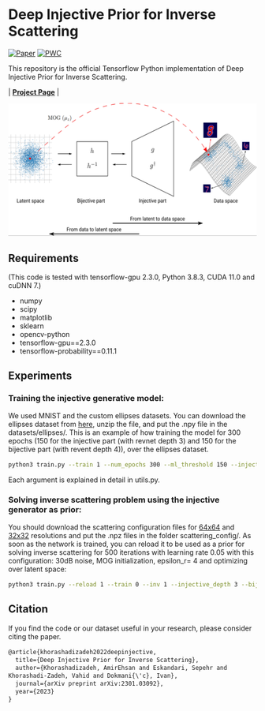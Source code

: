 # Deep Injective Prior for Inverse Scattering
[![Paper](https://img.shields.io/badge/arxiv-report-red)](https://arxiv.org/abs/2301.03092)
[![PWC](https://img.shields.io/badge/PWC-report-blue)](https://paperswithcode.com/paper/deep-injective-prior-for-inverse-scattering)

This repository is the official Tensorflow Python implementation of Deep Injective Prior for Inverse Scattering.

| [**Project Page**](https://sada.dmi.unibas.ch/en/research/injective-flows)  | 


<p float="center">
<img src="https://github.com/swing-research/scattering_injective_prior/blob/main/figures/network.png" width="800">
</p>


## Requirements
(This code is tested with tensorflow-gpu 2.3.0, Python 3.8.3, CUDA 11.0 and cuDNN 7.)
- numpy
- scipy
- matplotlib
- sklearn
- opencv-python
- tensorflow-gpu==2.3.0
- tensorflow-probability==0.11.1


## Experiments
### Training the injective generative model:
We used MNIST and the custom ellipses datasets. You can download the ellipses dataset from [here](https://drive.switch.ch/index.php/s/yFGPLw2pAsNTkkj), unzip the file, and put the .npy file in the datasets/ellipses/. 
This is an example of how training the model for 300 epochs (150 for the injective part (with revnet depth 3) and 150 for the bijective part (with revent depth 4)), over the ellipses dataset.
```sh
python3 train.py --train 1 --num_epochs 300 --ml_threshold 150 --injective_depth 3 --bijective_depth 4 --dataset ellipses --gpu_num 0 --desc default
```
Each argument is explained in detail in utils.py.

### Solving inverse scattering problem using the injective generator as prior:
You should download the scattering configuration files for  [64x64](https://drive.switch.ch/index.php/s/6HOH8PN8BonwR5W) and [32x32](https://drive.switch.ch/index.php/s/6HOH8PN8BonwR5W) resolutions and put the .npz files in the folder scattering_config/.
As soon as the network is trained, you can reload it to be used as a prior for solving inverse scattering for 500 iterations with learning rate 0.05 with this configuration: 30dB noise, MOG initialization, epsilon_r= 4 and optimizing over latent space:
```sh
python3 train.py --reload 1 --train 0 --inv 1 --injective_depth 3 --bijective_depth 4 --dataset ellipses --gpu_num 0 --desc default  --nsteps 500 --lr_inv 0.05 --noise_snr 30 --initial_guess MOG --er 4  --optimization_mode latent_space
```

## Citation
If you find the code or our dataset useful in your research, please consider citing the paper.

```
@article{khorashadizadeh2022deepinjective,
  title={Deep Injective Prior for Inverse Scattering},
  author={Khorashadizadeh, AmirEhsan and Eskandari, Sepehr and Khorashadi-Zadeh, Vahid and Dokmani{\'c}, Ivan},
  journal={arXiv preprint arXiv:2301.03092},
  year={2023}
}
```